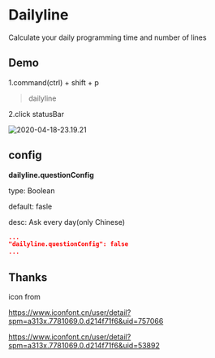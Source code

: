 # Dailyline

Calculate your daily programming time and number of lines

## Demo

1.command(ctrl) + shift + p

> dailyline

2.click statusBar

![2020-04-18-23.19.21](https://s3.qiufengh.com/blog/2020-04-18-23.19.21.gif)
## config

**dailyline.questionConfig**

type: Boolean

default: fasle

desc: Ask every day(only Chinese)

```json
...
"dailyline.questionConfig": false
...
```


## Thanks

icon from 

https://www.iconfont.cn/user/detail?spm=a313x.7781069.0.d214f71f6&uid=757066

https://www.iconfont.cn/user/detail?spm=a313x.7781069.0.d214f71f6&uid=53892